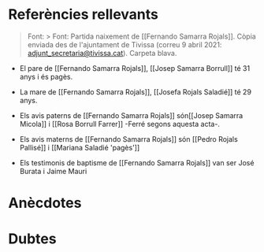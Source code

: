# Referències rellevants
>Font: > Font: Partida naixement de [[Fernando Samarra Rojals]]. Còpia enviada des de l'ajuntament de Tivissa (correu  9 abril 2021: adjunt_secretaria@tivissa.cat). Carpeta blava.


- El pare de [[Fernando Samarra Rojals]], [[Josep Samarra Borrull]] té 31 anys i és pagès.
-  La mare de [[Fernando Samarra Rojals]], [[Josefa Rojals Saladié]] té 29 anys.
 
-  Els avis paterns de [[Fernando Samarra Rojals]] són[[Josep Samarra Micola]]  i [[Rosa Borrull Farrer]] -Ferré segons aquesta acta-.
-  Els  avis materns de [[Fernando Samarra Rojals]] són [[Pedro Rojals Pallisé]] i [[Mariana Saladié 'pagès']]
 
-  Els testimonis de baptisme de [[Fernando Samarra Rojals]] van ser José Burata i Jaime Mauri

# Anècdotes

# Dubtes 
